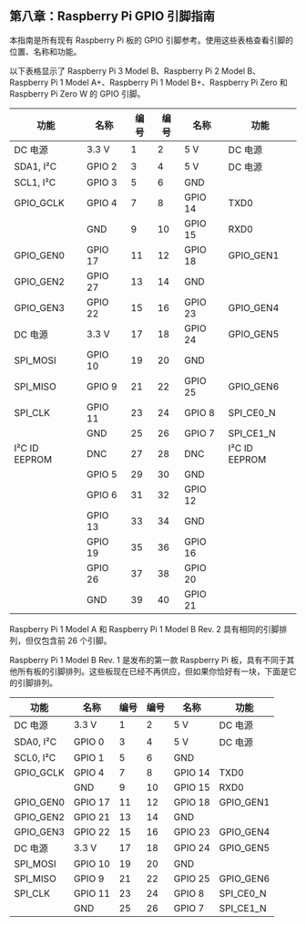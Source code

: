 ## 第八章：Raspberry Pi GPIO 引脚指南

本指南是所有现有 Raspberry Pi 板的 GPIO 引脚参考。使用这些表格查看引脚的位置、名称和功能。

以下表格显示了 Raspberry Pi 3 Model B、Raspberry Pi 2 Model B、Raspberry Pi 1 Model A+、Raspberry Pi 1 Model B+、Raspberry Pi Zero 和 Raspberry Pi Zero W 的 GPIO 引脚。

| **功能** | **名称** | **编号** | **编号** | **名称** | **功能** |
| --- | --- | --- | --- | --- | --- |
| DC 电源 | 3.3 V | 1 | 2 | 5 V | DC 电源 |
| SDA1, I²C | GPIO 2 | 3 | 4 | 5 V | DC 电源 |
| SCL1, I²C | GPIO 3 | 5 | 6 | GND |  |
| GPIO_GCLK | GPIO 4 | 7 | 8 | GPIO 14 | TXD0 |
|  | GND | 9 | 10 | GPIO 15 | RXD0 |
| GPIO_GEN0 | GPIO 17 | 11 | 12 | GPIO 18 | GPIO_GEN1 |
| GPIO_GEN2 | GPIO 27 | 13 | 14 | GND |  |
| GPIO_GEN3 | GPIO 22 | 15 | 16 | GPIO 23 | GPIO_GEN4 |
| DC 电源 | 3.3 V | 17 | 18 | GPIO 24 | GPIO_GEN5 |
| SPI_MOSI | GPIO 10 | 19 | 20 | GND |  |
| SPI_MISO | GPIO 9 | 21 | 22 | GPIO 25 | GPIO_GEN6 |
| SPI_CLK | GPIO 11 | 23 | 24 | GPIO 8 | SPI_CE0_N |
|  | GND | 25 | 26 | GPIO 7 | SPI_CE1_N |
| I²C ID EEPROM | DNC | 27 | 28 | DNC | I²C ID EEPROM |
|  | GPIO 5 | 29 | 30 | GND |  |
|  | GPIO 6 | 31 | 32 | GPIO 12 |  |
|  | GPIO 13 | 33 | 34 | GND |  |
|  | GPIO 19 | 35 | 36 | GPIO 16 |  |
|  | GPIO 26 | 37 | 38 | GPIO 20 |  |
|  | GND | 39 | 40 | GPIO 21 |  |

Raspberry Pi 1 Model A 和 Raspberry Pi 1 Model B Rev. 2 具有相同的引脚排列，但仅包含前 26 个引脚。

Raspberry Pi 1 Model B Rev. 1 是发布的第一款 Raspberry Pi 板，具有不同于其他所有板的引脚排列。这些板现在已经不再供应，但如果你恰好有一块，下面是它的引脚排列。

| **功能** | **名称** | **编号** | **编号** | **名称** | **功能** |
| --- | --- | --- | --- | --- | --- |
| DC 电源 | 3.3 V | 1 | 2 | 5 V | DC 电源 |
| SDA0, I²C | GPIO 0 | 3 | 4 | 5 V | DC 电源 |
| SCL0, I²C | GPIO 1 | 5 | 6 | GND |  |
| GPIO_GCLK | GPIO 4 | 7 | 8 | GPIO 14 | TXD0 |
|  | GND | 9 | 10 | GPIO 15 | RXD0 |
| GPIO_GEN0 | GPIO 17 | 11 | 12 | GPIO 18 | GPIO_GEN1 |
| GPIO_GEN2 | GPIO 21 | 13 | 14 | GND |  |
| GPIO_GEN3 | GPIO 22 | 15 | 16 | GPIO 23 | GPIO_GEN4 |
| DC 电源 | 3.3 V | 17 | 18 | GPIO 24 | GPIO_GEN5 |
| SPI_MOSI | GPIO 10 | 19 | 20 | GND |  |
| SPI_MISO | GPIO 9 | 21 | 22 | GPIO 25 | GPIO_GEN6 |
| SPI_CLK | GPIO 11 | 23 | 24 | GPIO 8 | SPI_CE0_N |
|  | GND | 25 | 26 | GPIO 7 | SPI_CE1_N |
